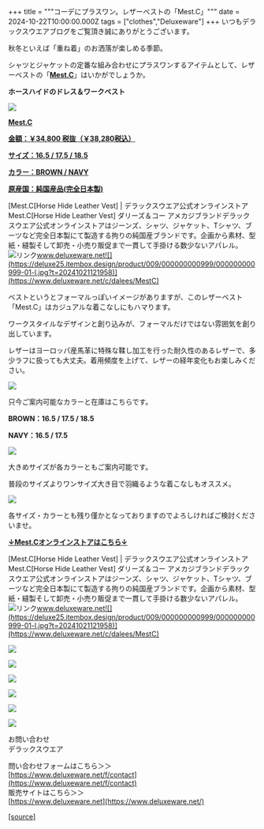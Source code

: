 +++
title = """コーデにプラスワン。レザーベストの「Mest.C」"""
date = 2024-10-22T10:00:00.000Z
tags = ["clothes","Deluxeware"]
+++
いつもデラックスウエアブログをご覧頂き誠にありがとうございます。

秋冬といえば「重ね着」のお洒落が楽しめる季節。

シャツとジャケットの定番な組み合わせにプラスワンするアイテムとして、レザーベストの「**[Mest.C](https://www.deluxeware.net/c/dalees/MestC)**」はいかがでしょうか。

**ホースハイドのドレス＆ワークベスト**

[![](https://stat.ameba.jp/user_images/20241022/12/deluxeware/9f/5a/j/o0800080015500892189.jpg)](https://www.deluxeware.net/c/dalees/MestC)

**[Mest.C](https://www.deluxeware.net/c/dalees/MestC)**

**[金額：￥34,800 税抜（￥38,280税込）](https://www.deluxeware.net/c/dalees/MestC)**

**[サイズ：16.5 / 17.5 / 18.5](https://www.deluxeware.net/c/dalees/MestC)**

**[カラー：BROWN / NAVY](https://www.deluxeware.net/c/dalees/MestC)**

**[原産国：純国産品(完全日本製)](https://www.deluxeware.net/c/dalees/MestC)**

[Mest.C\[Horse Hide Leather Vest\] | デラックスウエア公式オンラインストアMest.C\[Horse Hide Leather Vest\] ダリーズ＆コー アメカジブランドデラックスウエア公式オンラインストアはジーンズ、シャツ、ジャケット、Tシャツ、ブーツなど完全日本製にて製造する拘りの純国産ブランドです。企画から素材、型紙・縫製そして卸売・小売り販促まで一貫して手掛ける数少ないアパレル。![リンク](https://c.stat100.ameba.jp/ameblo/symbols/v3.20.0/svg/gray/editor_link.svg)www.deluxeware.net![](https://deluxe25.itembox.design/product/009/000000000999/000000000999-01-l.jpg?t=20241021121958)](https://www.deluxeware.net/c/dalees/MestC)

ベストというとフォーマルっぽいイメージがありますが、このレザーベスト「Mest.C」はカジュアルな着こなしにもハマります。

ワークスタイルなデザインと創り込みが、フォーマルだけではない雰囲気を創り出しています。

レザーはヨーロッパ産馬革に特殊な鞣し加工を行った耐久性のあるレザーで、多少ラフに扱っても大丈夫。着用頻度を上げて、レザーの経年変化もお楽しみください。

[![](https://stat.ameba.jp/user_images/20241022/14/deluxeware/f2/ff/j/o0800080015500918791.jpg)](https://stat.ameba.jp/user_images/20241022/14/deluxeware/f2/ff/j/o0800080015500918791.jpg)

只今ご案内可能なカラーと在庫はこちらです。

**BROWN：16.5 / 17.5 / 18.5**

**NAVY：16.5 / 17.5**

[![](https://stat.ameba.jp/user_images/20241022/14/deluxeware/5d/9a/j/o0800080015500918927.jpg)](https://stat.ameba.jp/user_images/20241022/14/deluxeware/5d/9a/j/o0800080015500918927.jpg)

大きめサイズが各カラーともご案内可能です。

普段のサイズよりワンサイズ大き目で羽織るような着こなしもオススメ。

[![](https://stat.ameba.jp/user_images/20241022/14/deluxeware/b4/15/j/o0800080015500919632.jpg)](https://stat.ameba.jp/user_images/20241022/14/deluxeware/b4/15/j/o0800080015500919632.jpg)

各サイズ・カラーとも残り僅かとなっておりますのでよろしければご検討くださいませ。

**[↓Mest.Cオンラインストアはこちら↓](https://www.deluxeware.net/c/dalees/MestC)**

[Mest.C\[Horse Hide Leather Vest\] | デラックスウエア公式オンラインストアMest.C\[Horse Hide Leather Vest\] ダリーズ＆コー アメカジブランドデラックスウエア公式オンラインストアはジーンズ、シャツ、ジャケット、Tシャツ、ブーツなど完全日本製にて製造する拘りの純国産ブランドです。企画から素材、型紙・縫製そして卸売・小売り販促まで一貫して手掛ける数少ないアパレル。![リンク](https://c.stat100.ameba.jp/ameblo/symbols/v3.20.0/svg/gray/editor_link.svg)www.deluxeware.net![](https://deluxe25.itembox.design/product/009/000000000999/000000000999-01-l.jpg?t=20241021121958)](https://www.deluxeware.net/c/dalees/MestC)

[![](https://stat.ameba.jp/user_images/20241016/14/deluxeware/bc/37/j/o0930015015498595508.jpg?caw=800)](https://www.deluxeware.net/c/tokusyu)

[![](https://stat.ameba.jp/user_images/20241007/16/deluxeware/df/96/j/o0800026015495163803.jpg?caw=800)](https://www.deluxeware.net/)

[![](https://stat.ameba.jp/user_images/20240614/12/deluxeware/fb/b4/j/o0800026015451324172.jpg?caw=800)](https://www.deluxeware.net/c/2024FWreserveall)

[![](https://stat.ameba.jp/user_images/20240315/15/deluxeware/04/7f/j/o0800026015413271803.jpg?caw=800)](https://www.instagram.com/deluxeware/?hl=ja)

[![](https://stat.ameba.jp/user_images/20220415/12/deluxeware/3b/ce/j/o0800026015103175481.jpg?caw=800)](https://www.deluxeware.net/f/headstore)

[![](https://stat.ameba.jp/user_images/20220415/12/deluxeware/d7/c6/j/o0800026015103175487.jpg?caw=800)](https://www.deluxeware.net/)

お問い合わせ  
デラックスウエア

問い合わせフォームはこちら＞＞  
[https://www.deluxeware.net/f/contact](https://www.deluxeware.net/f/contact)  
販売サイトはこちら＞＞  
[https://www.deluxeware.net](https://www.deluxeware.net/)

[[source]](https://ameblo.jp/deluxeware/entry-12872197245.html)
